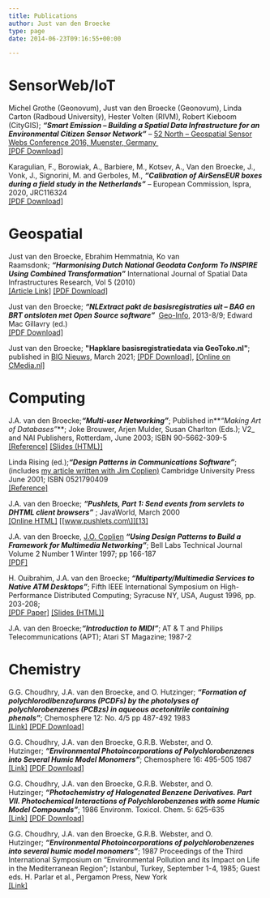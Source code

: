 ```yaml
---
title: Publications
author: Just van den Broecke
type: page
date: 2014-06-23T09:16:55+00:00

---
```

# SensorWeb/IoT

Michel Grothe (Geonovum), Just van den Broecke (Geonovum), Linda Carton (Radboud University), Hester Volten (RIVM), Robert Kieboom (CityGIS); **_&#8220;Smart Emission &#8211; Building a Spatial Data Infrastructure for an Environmental Citizen Sensor Network&#8221;_** &#8211; [52 North &#8211; Geospatial Sensor Webs Conference 2016, Muenster, Germany&nbsp;][1]  
[\[PDF Download\]][2]

Karagulian, F., Borowiak, A., Barbiere, M., Kotsev, A., Van den Broecke, J., Vonk, J., Signorini, M. and Gerboles, M., **_&#8220;Calibration of AirSensEUR boxes during a field study in the Netherlands&#8221;_** &#8211; European Commission, Ispra, 2020, JRC116324  
[\[PDF Download\]][3]

# Geospatial

Just van den Broecke, Ebrahim Hemmatnia, Ko van Raamsdonk;&nbsp;**_&#8220;Harmonising Dutch National Geodata Conform To INSPIRE Using Combined Transformation&#8221;_**&nbsp;International Journal of Spatial Data Infrastructures Research, Vol 5 (2010)  
[\[Article Link\]][4] [\[PDF Download\]][5]

Just van den Broecke;&nbsp;**_&#8220;NLExtract pakt de basisregistraties uit &#8211; BAG en BRT ontsloten met Open Source software&#8221;&nbsp;_** [Geo-Info][6], 2013-8/9; Edward Mac Gillavry (ed.)  
[\[PDF Download\]][7]

Just van den Broecke;&nbsp;**"Hapklare basisregistratiedata via GeoToko.nl"**; published in [BIG Nieuws][25], March 2021; 
[\[PDF Download\]][26], [\[Online on CMedia.nl\]][27]

# Computing

J.A. van den Broecke;**_&#8220;Multi-user Networking&#8221;_**; Published in**_&#8220;Making Art of Databases&#8221;_**; Joke Brouwer, Arjen Mulder, Susan Charlton (Eds.); V2_ and NAI Publishers, Rotterdam, June 2003; ISBN 90-5662-309-5  
[\[Reference\]][8] [\[Slides (HTML)\]][9]

Linda Rising (ed.);**_&#8220;Design Patterns in Communications Software&#8221;_**; (includes [my article written with Jim Coplien)][10] Cambridge University Press June 2001; ISBN 0521790409  
[\[Reference\]][11]

J.A. van den Broecke;&nbsp;**_&#8220;Pushlets, Part 1: Send events from servlets to DHTML client browsers&#8221;_**&nbsp;; JavaWorld, March 2000  
[\[Online HTML\]][12] [\[www.pushlets.com\]][13]

J.A. van den Broecke, [J.O. Coplien][14] **_&#8220;Using Design Patterns to Build a Framework for Multimedia Networking&#8221;_**; Bell Labs Technical Journal Volume 2 Number 1 Winter 1997; pp 166-187  
[\[PDF\]][15]

H. Ouibrahim, J.A. van den Broecke;&nbsp;**_&#8220;Multiparty/Multimedia Services to Native ATM Desktops&#8221;_**; Fifth IEEE International Symposium on High-Performance Distributed Computing; Syracuse NY, USA, August 1996, pp. 203-208;  
[\[PDF Paper\]][16] [\[Slides (HTML)\]][17]

J.A. van den Broecke;**_&#8220;Introduction to MIDI&#8221;_**; AT & T and Philips Telecommunications (APT); Atari ST Magazine; 1987-2

# Chemistry

G.G. Choudhry, J.A. van den Broecke, and O. Hutzinger;&nbsp;**_&#8220;Formation of polychlorodibenzofurans (PCDFs) by the photolyses of polychlorobenzenes (PCBzs) in aqueous acetonitrile containing phenols&#8221;_**; Chemosphere 12: No. 4/5 pp 487-492 1983  
[\[Link\]][18] [\[PDF Download\]][19]

G.G. Choudhry, J.A. van den Broecke, G.R.B. Webster, and O. Hutzinger;&nbsp;**_&#8220;Environmental Photoincorporations of Polychlorobenzenes into Several Humic Model Monomers&#8221;_**; Chemosphere 16: 495-505 1987  
[\[Link\]][20] [\[PDF Download\]][21]

G.G. Choudhry, J.A. van den Broecke, G.R.B. Webster, and O. Hutzinger;&nbsp;**_&#8220;Photochemistry of Halogenated Benzene Derivatives. Part VII. Photochemical Interactions of Polychlorobenzenes with some Humic Model Compounds&#8221;_**; 1986 Environm. Toxicol. Chem. 5: 625-635  
[\[Link\]][22] [\[PDF Download\]][23]

G.G. Choudhry, J.A. van den Broecke, G.R.B. Webster, and O. Hutzinger;&nbsp;**_&#8220;Environmental Photoincorporations of polychlorobenzenes into several humic model monomers&#8221;_**; 1987 Proceedings of the Third International Symposium on &#8220;Environmental Pollution and its Impact on Life in the Mediterranean Region&#8221;; Istanbul, Turkey, September 1-4, 1985; Guest eds. H. Parlar et al., Pergamon Press, New York  
[\[Link\]][24]

[1]: http://52north.org/files/sensorweb/GSWConference2016/Geospatial_Sensor_Webs_Conference_2016_2.pdf
[2]: http://smartplatform.readthedocs.io/en/latest/_static/dissemination/sensorweb-munster-30aug2016/paper-munster-conf.pdf
[3]: https://www.researchgate.net/publication/344163000_Calibration_of_AirSensEUR_boxes_during_a_field_study_in_the_Netherlands
[4]: http://ijsdir.jrc.ec.europa.eu/index.php/ijsdir/article/view/181
[5]: https://files.justobjects.nl/doc/inspire-harm-jrc-2010.pdf
[6]: http://www.geo-info.nl/
[7]: https://files.justobjects.nl/doc/nlextract-geoinfo-130908.pdf
[8]: http://www.v2.nl/publishing/making-art-of-databases
[9]: https://files.justobjects.nl/presentation/deaf03/slide.0.0.html
[10]: https://files.justobjects.nl/doc/bltj97.pdf
[11]: http://portal.acm.org/citation.cfm?id=566110
[12]: http://www.javaworld.com/jw-03-2000/jw-03-pushlet.html
[13]: http://www.pushlets.com/
[14]: http://www.linkedin.com/in/coplien
[15]: https://files.justobjects.nl/doc/bltj97.pdf
[16]: https://files.justobjects.nl/doc/hpdc96.pdf
[17]: https://files.justobjects.nl/doc/hpdc-slides/index.htm
[18]: http://www.sciencedirect.com/science/article/pii/0045653583901984
[19]: https://files.justobjects.nl/doc/choudhry1983.pdf
[20]: http://www.sciencedirect.com/science/article/pii/0045653587902578
[21]: https://files.justobjects.nl/doc/choudhry1987.pdf
[22]: ttp://onlinelibrary.wiley.com/doi/10.1002/etc.5620050703/abstract
[23]: https://files.justobjects.nl/doc/choudhry1986.pdf
[24]: http://www.sciencedirect.com/science/article/pii/0045653587902578
[25]: https://bignieuws.nl/
[26]: https://files.justobjects.nl/doc/geotoko-bignieuws-mrt2021.pdf
[27]: http://magazine.cmedia.nl/bignieuws-2-2021#!/hapklare-basisregistratiedata-via-geotokonl

